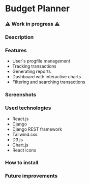 # Budget Planner
### ⚠ Work in progress ⚠

### Description

### Features
- User's progfile management
- Tracking transactions
- Generating reports
- Dashboard with interactive charts
- Filtering and searching transactions

### Screenshots

### Used technologies
- React.js
- Django
- Django REST framework
- Tailwind.css
- D3.js
- Chart.js
- React icons

### How to install

### Future improvements
